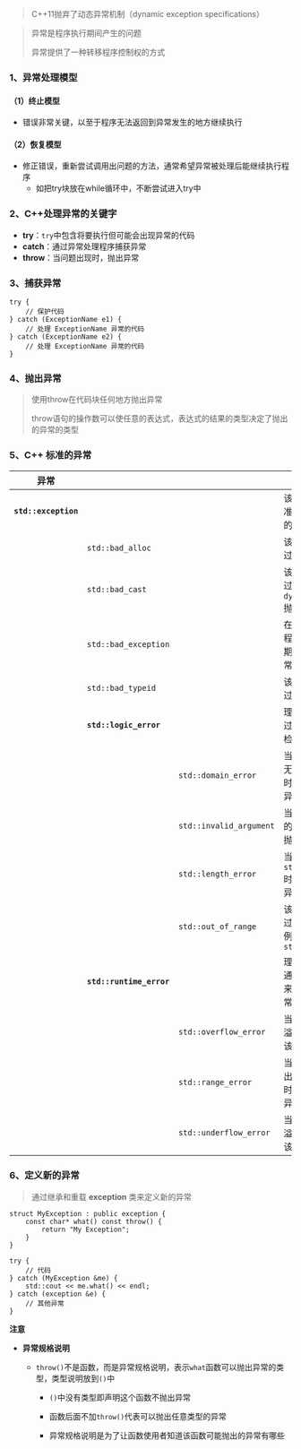 > C++11抛弃了动态异常机制（dynamic exception specifications）


> 异常是程序执行期间产生的问题
>
> 异常提供了一种转移程序控制权的方式

### 1、异常处理模型
#### （1）终止模型

- 错误非常关键，以至于程序无法返回到异常发生的地方继续执行

#### （2）恢复模型

- 修正错误，重新尝试调用出问题的方法，通常希望异常被处理后能继续执行程序
  - 如把try块放在while循环中，不断尝试进入try中

### 2、C++处理异常的关键字

- **try**：`try`中包含将要执行但可能会出现异常的代码
- **catch**：通过异常处理程序捕获异常
- **throw**：当问题出现时，抛出异常

### 3、捕获异常

```
try {
	// 保护代码
} catch (ExceptionName e1) {
	// 处理 ExceptionName 异常的代码
} catch (ExceptionName e2) {
	// 处理 ExceptionName 异常的代码
}
```

### 4、抛出异常

> 使用throw在代码块任何地方抛出异常
>
> throw语句的操作数可以使任意的表达式，表达式的结果的类型决定了抛出的异常的类型

### 5、C++ 标准的异常

| 异常                 |                          |                         | 描述                                       |
| -------------------- | ------------------------ | ----------------------- | ------------------------------------------ |
| **`std::exception`** |                          |                         | 该异常所有标准 C++ 异常的父类              |
|                      | `std::bad_alloc`         |                         | 该异常可以通过 `new` 抛出                  |
|                      | `std::bad_cast`          |                         | 该异常可以通过 `dynamic_cast` 抛出         |
|                      | `std::bad_exception`     |                         | 在处理 C++ 程序中无法预期的异常时非常有用  |
|                      | `std::bad_typeid`        |                         | 该异常可以通过` typeid `抛出               |
|                      | **`std::logic_error`**   |                         | 理论上可以通过读取代码来检测到的异常       |
|                      |                          | `std::domain_error`     | 当使用了一个无效的数学域时，会抛出该异常   |
|                      |                          | `std::invalid_argument` | 当使用了无效的参数时，会抛出该异常         |
|                      |                          | `std::length_error`     | 当创建太长的`std::string`时，会抛出该异常  |
|                      |                          | `std::out_of_range`     | 该异常可以通过方法抛出，例如 `std::vector` |
|                      | **`std::runtime_error`** |                         | 理论上不可以通过读取代码来检测到的异常     |
|                      |                          | `std::overflow_error`   | 当发生数学上溢时，会抛出该异常             |
|                      |                          | `std::range_error`      | 当尝试存储超出范围的值时，会抛出该异常     |
|                      |                          | `std::underflow_error`  | 当发生数学下溢时，会抛出该异常             |

### 6、定义新的异常

> 通过继承和重载 **exception** 类来定义新的异常

```
struct MyException : public exception {
	const char* what() const throw() {
		return "My Exception";
	} 
}

try {
	// 代码
} catch (MyException &me) {
	std::cout << me.what() << endl;
} catch (exception &e) {
	// 其他异常
}
```

**注意**

- **异常规格说明**

  - `throw()`不是函数，而是异常规格说明，表示`what`函数可以抛出异常的类型，类型说明放到`()`中

    - `()`中没有类型即声明这个函数不抛出异常

    - 函数后面不加`throw()`代表可以抛出任意类型的异常

    - 异常规格说明是为了让函数使用者知道该函数可能抛出的异常有哪些
